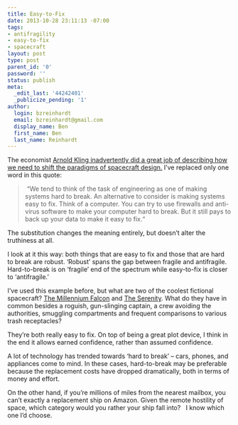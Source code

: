 ```yaml
---
title: Easy-to-Fix
date: 2013-10-28 23:11:13 -07:00
tags:
- antifragility
- easy-to-fix
- spacecraft
layout: post
type: post
parent_id: '0'
password: ''
status: publish
meta:
  _edit_last: '44242401'
  _publicize_pending: '1'
author:
  login: bzreinhardt
  email: bzreinhardt@gmail.com
  display_name: Ben
  first_name: Ben
  last_name: Reinhardt
---
```


<p>The economist <a href="http://econlog.econlib.org/archives/2009/03/my_talk_on_fina.html" target="_blank">Arnold Kling inadvertently did a great job of describing how we need to shift the paradigms of spacecraft design.</a> I’ve replaced only one word in this quote:</p>
<blockquote><p> “We tend to think of the task of engineering as one of making systems hard to break. An alternative to consider is making systems easy to fix. Think of a computer. You can try to use firewalls and anti-virus software to make your computer hard to break. But it still pays to back up your data to make it easy to fix.“</p></blockquote>
<p>The substitution changes the meaning entirely, but doesn’t alter the truthiness at all.</p>
<p>I look at it this way: both things that are easy to fix and those that are hard to break are robust. ‘Robust’ spans the gap between fragile and antifragile. Hard-to-break is on ‘fragile’ end of the spectrum while easy-to-fix is closer to ‘antifragile.’</p>
<p>I’ve used this example before, but what are two of the coolest fictional spacecraft? <a href="http://en.wikipedia.org/wiki/Millenium_Falcon" target="_blank">The Millennium Falcon</a> and <a href="http://en.wikipedia.org/wiki/Serenity_(Firefly_vessel)" target="_blank">The Serenity</a>. What do they have in common besides a roguish, gun-slinging captain, a crew avoiding the authorities, smuggling compartments and frequent comparisons to various trash receptacles?</p>
<p>They’re both really easy to fix. On top of being a great plot device, I think in the end it allows earned confidence, rather than assumed confidence.</p>
<p>A lot of technology has trended towards ‘hard to break’ – cars, phones, and appliances come to mind. In these cases, hard-to-break may be preferable because the replacement costs have dropped dramatically, both in terms of money and effort.</p>
<p>On the other hand, if you’re millions of miles from the nearest mailbox, you can’t exactly a replacement ship on Amazon. Given the remote hostility of space, which category would you rather your ship fall into?   I know which one I’d choose.</p>
